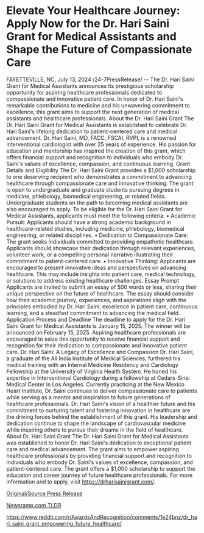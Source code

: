 # Elevate Your Healthcare Journey: Apply Now for the Dr. Hari Saini Grant for Medical Assistants and Shape the Future of Compassionate Care

FAYETTEVILLE, NC, July 13, 2024 /24-7PressRelease/ -- The Dr. Hari Saini Grant for Medical Assistants announces its prestigious scholarship opportunity for aspiring healthcare professionals dedicated to compassionate and innovative patient care. In honor of Dr. Hari Saini's remarkable contributions to medicine and his unwavering commitment to excellence, this grant aims to support the next generation of medical assistants and healthcare professionals.  About the Dr. Hari Saini Grant The Dr. Hari Saini Grant for Medical Assistants is established to celebrate Dr. Hari Saini's lifelong dedication to patient-centered care and medical advancement. Dr. Hari Saini, MD, FACC, FSCAI, RVPI, is a renowned interventional cardiologist with over 25 years of experience. His passion for education and mentorship has inspired the creation of this grant, which offers financial support and recognition to individuals who embody Dr. Saini's values of excellence, compassion, and continuous learning.  Grant Details and Eligibility The Dr. Hari Saini Grant provides a $1,000 scholarship to one deserving recipient who demonstrates a commitment to advancing healthcare through compassionate care and innovative thinking. The grant is open to undergraduate and graduate students pursuing degrees in medicine, phlebology, biomedical engineering, or related fields. Undergraduate students on the path to becoming medical assistants are also encouraged to apply.  To be eligible for the Dr. Hari Saini Grant for Medical Assistants, applicants must meet the following criteria:  •	Academic Pursuit: Applicants should have a strong academic background in healthcare-related studies, including medicine, phlebology, biomedical engineering, or related disciplines. •	Dedication to Compassionate Care: The grant seeks individuals committed to providing empathetic healthcare. Applicants should showcase their dedication through relevant experiences, volunteer work, or a compelling personal narrative illustrating their commitment to patient-centered care. •	Innovative Thinking: Applicants are encouraged to present innovative ideas and perspectives on advancing healthcare. This may include insights into patient care, medical technology, or solutions to address existing healthcare challenges.  Essay Prompt Applicants are invited to submit an essay of 500 words or less, sharing their unique perspective on the future of healthcare. The essay should consider how their academic journey, experiences, and aspirations align with the principles embodied by Dr. Hari Saini: excellence in patient care, continuous learning, and a steadfast commitment to advancing the medical field.  Application Process and Deadline The deadline to apply for the Dr. Hari Saini Grant for Medical Assistants is January 15, 2025. The winner will be announced on February 15, 2025. Aspiring healthcare professionals are encouraged to seize this opportunity to receive financial support and recognition for their dedication to compassionate and innovative patient care.  Dr. Hari Saini: A Legacy of Excellence and Compassion Dr. Hari Saini, a graduate of the All India Institute of Medical Sciences, furthered his medical training with an Internal Medicine Residency and Cardiology Fellowship at the University of Virginia Health System. He honed his expertise in Interventional Cardiology during a fellowship at Cedars-Sinai Medical Center in Los Angeles. Currently practicing at the New Mexico Heart Institute, Dr. Saini continues to deliver compassionate care to patients while serving as a mentor and inspiration to future generations of healthcare professionals.  Dr. Hari Saini's vision of a healthier future and his commitment to nurturing talent and fostering innovation in healthcare are the driving forces behind the establishment of this grant. His leadership and dedication continue to shape the landscape of cardiovascular medicine while inspiring others to pursue their dreams in the field of healthcare.  About Dr. Hari Saini Grant The Dr. Hari Saini Grant for Medical Assistants was established to honor Dr. Hari Saini's dedication to exceptional patient care and medical advancement. The grant aims to empower aspiring healthcare professionals by providing financial support and recognition to individuals who embody Dr. Saini's values of excellence, compassion, and patient-centered care. The grant offers a $1,000 scholarship to support the education and career journey of future healthcare professionals. For more information and to apply, visit https://drharisainigrant.com/. 

[Original/Source Press Release](https://www.24-7pressrelease.com/press-release/512461/elevate-your-healthcare-journey-apply-now-for-the-dr-hari-saini-grant-for-medical-assistants-and-shape-the-future-of-compassionate-care)
                    

[Newsramp.com TLDR](None) 

https://www.reddit.com/r/AwardsAndRecognition/comments/1e24bnz/dr_hari_saini_grant_empowering_future_healthcare/